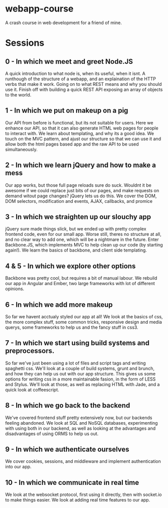 webapp-course
=============

A crash course in web development for a friend of mine. 

# Sessions

## 0 - In which we meet and greet Node.JS

A quick introduction to what node is, when its useful, when it isnt. A runthough of the structure of a webapp, and an explaination of the HTTP verbs that make it work. Going on to what REST means and why you should use it. Finish off with building a quick REST API exposing an array of objects to the world. 

## 1 - In which we put on makeup on a pig

Our API from before is functional, but its not suitable for users. Here we enhance our API, so that it can also generate HTML web pages for people to interact with. We learn about templating, and why its a good idea. We touch on the MVC pattern, and ajust our structure so that we can use it and allow both the html pages based app and the raw API to be used simultaneously.

## 2 - In which we learn jQuery and how to make a mess

Our app works, but those full page reloads sure do suck. Wouldnt it be awesome if we could replace just bits of our pages, and make requests on demand witout page changes? jQuery lets us do this. We cover the DOM, DOM selectors, modification and events,  AJAX, callbacks, and promice

## 3 - In which we straighten up our slouchy app

jQuery sure made things slick, but we ended up with pretty complex frontend code, even for our small app. Worse still, theres no structure at all, and no clear way to add one, which will be a nightmare in the future. Enter Backbone.JS, which implements MVC to help clean up our code (by starting again!). We learn the basics of backbone, and client side templating.

## 4 & 5 - In which we explore other options

Backbone was pretty cool, but requires a bit of manual labour. We rebuild our app in Angular and Ember, two large frameworks with lot of different opinions.

## 6 - In which we add more makeup

So far we havent acctualy styled our app at all! We look at the basics of css, the more complex stuff, some common tricks, responsive design and media querys, some frameworks to help us and the fancy stuff in css3.

## 7 - In which we start using build systems and preprocessors.

So far we've just been using a lot of files and script tags and writing spaghetti css. We'll look at a couple of build systems, grunt and brunch, and how they can help us out with our app structure. This gives us some options for writing css in a more maintainable fasion, in the form of LESS and Stylus. We'll look at those, as well as replacing HTML with Jade, and a quick look at coffeescript.

## 8 - In which we go back to the backend

We've covered frontend stuff pretty extensively now, but our backends feeling abandoned. We look at SQL and NoSQL databases, experimenting with using both in our backend, as well as looking at the advantages and disadvantages of using ORMS to help us out.

## 9 - In which we authenticate ourselves

We cover cookies, sessions, and middleware and implement authentication into our app.

## 10 - In which we communicate in real time

We look at the websocket protocol, first using it directly, then with socket.io to make things easier. We look at adding real time features to our app.


